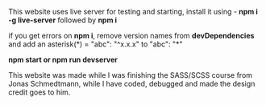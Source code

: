 This website uses live server for testing and starting, install it using - **npm i -g live-server**
followed by **npm i**

if you get errors on **npm i**, remove version names from **devDependencies** and add an asterisk(*) = "abc": "^x.x.x" to "abc": "\*"


**npm start or npm run devserver**

This website was made while I was finishing the SASS/SCSS course from Jonas Schmedtmann, while I have coded, debugged and made the design credit goes to him.
